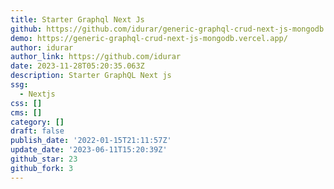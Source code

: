 ```yaml
---
title: Starter Graphql Next Js
github: https://github.com/idurar/generic-graphql-crud-next-js-mongodb
demo: https://generic-graphql-crud-next-js-mongodb.vercel.app/
author: idurar
author_link: https://github.com/idurar
date: 2023-11-28T05:20:35.063Z
description: Starter GraphQL Next js
ssg:
  - Nextjs
css: []
cms: []
category: []
draft: false
publish_date: '2022-01-15T21:11:57Z'
update_date: '2023-06-11T15:20:39Z'
github_star: 23
github_fork: 3
---
```

